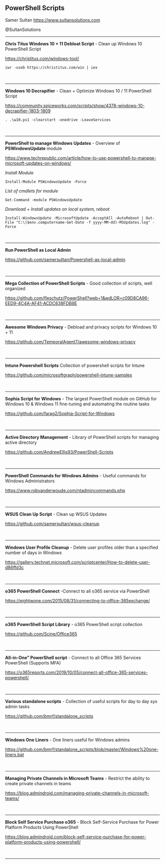 ## PowerShell Scripts

Samer Sultan
https://www.sultansolutions.com

@SultanSolutions

---
**Chris Titus Windows 10 + 11 Debloat Script** - Clean up Windows 10 PowerShell Script

https://christitus.com/windows-tool/

    iwr -useb https://christitus.com/win | iex
    
&nbsp;
&nbsp;

---

**Windows 10 Decrapifier** - Clean + Optimize Windows 10 / 11 PowerShell Script

https://community.spiceworks.com/scripts/show/4378-windows-10-decrapifier-1803-1809


    . .\w10.ps1 -clearstart -onedrive -LeaveServices

&nbsp;
&nbsp;

---

**PowerShell to manage Windows Updates** - Overview of **PSWindowsUpdate** module

https://www.techrepublic.com/article/how-to-use-powershell-to-manage-microsoft-updates-on-windows/


*Install Module*

    Install-Module PSWindowsUpdate -Force

*List of cmdlets for module*
    
    Get-Command -module PSWindowsUpdate 

*Download + Install updates on local system, reboot*

    Install-WindowsUpdate -MicrosoftUpdate -AcceptAll -AutoReboot | Out-File "C:\($env.computername-Get-Date -f yyyy-MM-dd)-MSUpdates.log" -Force

   
    
&nbsp;
&nbsp;

---

**Run PowerShell as Local Admin**

https://github.com/samersultan/Powershell-as-local-admin

&nbsp;
&nbsp;

---

**Mega Collection of PowerShell Scripts** - Good collection of scripts, well organized 

https://github.com/fleschutz/PowerShell?web=1&wdLOR=c09D8CA96-EED9-4C4A-AF41-ACDC638FDB8E

&nbsp;
&nbsp;

---

**Awesome Windows Privacy** - Debload and privacy scripts for Windows 10 + 11 

https://github.com/TemporalAgent7/awesome-windows-privacy

&nbsp;
&nbsp;

---

**Intune Powershell Scripts** Collection of powershell scripts for Intune

https://github.com/microsoftgraph/powershell-intune-samples

&nbsp;
&nbsp;

---

**Sophia Script for Windows** - The largest PowerShell module on GitHub for Windows 10 & Windows 11 fine-tuning and automating the routine tasks

https://github.com/farag2/Sophia-Script-for-Windows

&nbsp;
&nbsp;

---

**Active Directory Management** - Library of PowerShell scripts for managing active directory

https://github.com/AndrewEllis93/PowerShell-Scripts

&nbsp;
&nbsp;

---

**PowerShell Commands for Windows Admins** - Useful commands for Windows Administrators

https://www.robvanderwoude.com/ntadmincommands.php

&nbsp;
&nbsp;

---

**WSUS Clean Up Script** - Clean up WSUS Updates

https://github.com/samersultan/wsus-cleanup

&nbsp;
&nbsp;

---

**Windows User Profile Cleanup** - Delete user profiles older than a specified number of days in Windows

https://gallery.technet.microsoft.com/scriptcenter/How-to-delete-user-d86ffd3c

&nbsp;
&nbsp;

---

**o365 PowerShell Connect** -Connect to all o365 service via PowerShell

https://eightwone.com/2015/08/31/connecting-to-office-365exchange/

&nbsp;
&nbsp;

---

**o365 PowerShell Script Library** - o365 PowerShell script collection

https://github.com/Scine/Office365

&nbsp;
&nbsp;

---

**All-in-One” PowerShell script** - Connect to all Office 365 Services PowerShell  (Supports MFA)

https://o365reports.com/2019/10/05/connect-all-office-365-services-powershell/

&nbsp;
&nbsp;

---

**Various standalone scripts** - Collection of useful scripts for day to day sys admin tasks

https://github.com/bmrf/standalone_scripts

&nbsp;
&nbsp;

---

**Windows One Liners** - One liners useful for Windows admins

https://github.com/bmrf/standalone_scripts/blob/master/Windows%20one-liners.bat

&nbsp;
&nbsp;

---

**Managing Private Channels in Microsoft Teams** - Restrict the ability to create private channels in teams 

https://blog.admindroid.com/managing-private-channels-in-microsoft-teams/

&nbsp;
&nbsp;

---

 **Block Self Service Purchase o365** - Block Self-Service Purchase for Power Platform Products Using PowerShell
 
 https://blog.admindroid.com/block-self-service-purchase-for-power-platform-products-using-powershell/
 
&nbsp;
&nbsp;

---

